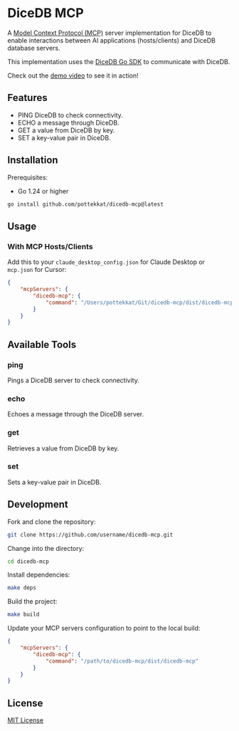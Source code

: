 # DiceDB MCP

A [Model Context Protocol (MCP)](https://modelcontextprotocol.io) server implementation for DiceDB to enable interactions between AI applications (hosts/clients) and DiceDB database servers.

This implementation uses the [DiceDB Go SDK](https://github.com/DiceDB/dicedb-go) to communicate with DiceDB.

Check out the [demo video](./demo.mov) to see it in action!

## Features

- PING DiceDB to check connectivity.
- ECHO a message through DiceDB.
- GET a value from DiceDB by key.
- SET a key-value pair in DiceDB.

## Installation

Prerequisites:

- Go 1.24 or higher

```bash
go install github.com/pottekkat/dicedb-mcp@latest
```

## Usage

### With MCP Hosts/Clients

Add this to your `claude_desktop_config.json` for Claude Desktop or `mcp.json` for Cursor:

```json
{
    "mcpServers": {
        "dicedb-mcp": {
            "command": "/Users/pottekkat/Git/dicedb-mcp/dist/dicedb-mcp"
        }
    }
}
```

## Available Tools

### ping

Pings a DiceDB server to check connectivity.

### echo

Echoes a message through the DiceDB server.

### get

Retrieves a value from DiceDB by key.

### set

Sets a key-value pair in DiceDB.

## Development

Fork and clone the repository:

```bash
git clone https://github.com/username/dicedb-mcp.git
```

Change into the directory:

```bash
cd dicedb-mcp
```

Install dependencies:

```bash
make deps
```

Build the project:

```bash
make build
```

Update your MCP servers configuration to point to the local build:

```json
{
    "mcpServers": {
        "dicedb-mcp": {
            "command": "/path/to/dicedb-mcp/dist/dicedb-mcp"
        }
    }
}
```

## License

[MIT License](LICENSE)
